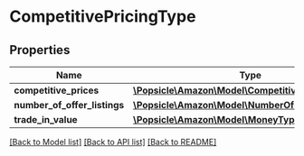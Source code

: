 # CompetitivePricingType

## Properties
Name | Type | Description | Notes
------------ | ------------- | ------------- | -------------
**competitive_prices** | [**\Popsicle\Amazon\Model\CompetitivePriceList**](CompetitivePriceList.md) |  | 
**number_of_offer_listings** | [**\Popsicle\Amazon\Model\NumberOfOfferListingsList**](NumberOfOfferListingsList.md) |  | 
**trade_in_value** | [**\Popsicle\Amazon\Model\MoneyType**](MoneyType.md) |  | [optional] 

[[Back to Model list]](../../README.md#documentation-for-models) [[Back to API list]](../../README.md#documentation-for-api-endpoints) [[Back to README]](../../README.md)

